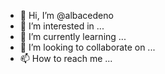 - 👋 Hi, I’m @albacedeno
- 👀 I’m interested in ...
- 🌱 I’m currently learning ...
- 💞️ I’m looking to collaborate on ...
- 📫 How to reach me ...

<!---
albacedeno/albacedeno is a ✨ special ✨ repository because its `README.md` (this file) appears on your GitHub profile.
You can click the Preview link to take a look at your changes.
--->
